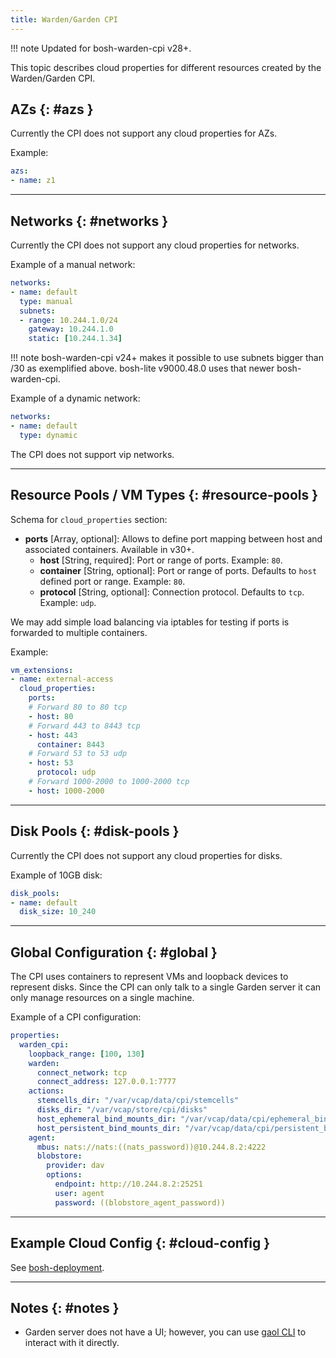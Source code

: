 ```yaml
---
title: Warden/Garden CPI
---
```


!!! note
    Updated for bosh-warden-cpi v28+.

This topic describes cloud properties for different resources created by the Warden/Garden CPI.

## AZs {: #azs }

Currently the CPI does not support any cloud properties for AZs.

Example:

```yaml
azs:
- name: z1
```

---
## Networks {: #networks }

Currently the CPI does not support any cloud properties for networks.

Example of a manual network:

```yaml
networks:
- name: default
  type: manual
  subnets:
  - range: 10.244.1.0/24
    gateway: 10.244.1.0
    static: [10.244.1.34]
```

!!! note
    bosh-warden-cpi v24+ makes it possible to use subnets bigger than /30 as exemplified above. bosh-lite v9000.48.0 uses that newer bosh-warden-cpi.

Example of a dynamic network:

```yaml
networks:
- name: default
  type: dynamic
```

The CPI does not support vip networks.

---
## Resource Pools / VM Types {: #resource-pools }

Schema for `cloud_properties` section:

* **ports** [Array, optional]: Allows to define port mapping between host and associated containers. Available in v30+.
  * **host** [String, required]: Port or range of ports. Example: `80`.
  * **container** [String, optional]: Port or range of ports. Defaults to `host` defined port or range. Example: `80`.
  * **protocol** [String, optional]: Connection protocol. Defaults to `tcp`. Example: `udp`.

We may add simple load balancing via iptables for testing if ports is forwarded to multiple containers.

Example:

```yaml
vm_extensions:
- name: external-access
  cloud_properties:
    ports:
    # Forward 80 to 80 tcp
    - host: 80
    # Forward 443 to 8443 tcp
    - host: 443
      container: 8443
    # Forward 53 to 53 udp
    - host: 53
      protocol: udp
    # Forward 1000-2000 to 1000-2000 tcp
    - host: 1000-2000
```

---
## Disk Pools {: #disk-pools }

Currently the CPI does not support any cloud properties for disks.

Example of 10GB disk:

```yaml
disk_pools:
- name: default
  disk_size: 10_240
```

---
## Global Configuration {: #global }

The CPI uses containers to represent VMs and loopback devices to represent disks. Since the CPI can only talk to a single Garden server it can only manage resources on a single machine.

Example of a CPI configuration:

```yaml
properties:
  warden_cpi:
    loopback_range: [100, 130]
    warden:
      connect_network: tcp
      connect_address: 127.0.0.1:7777
    actions:
      stemcells_dir: "/var/vcap/data/cpi/stemcells"
      disks_dir: "/var/vcap/store/cpi/disks"
      host_ephemeral_bind_mounts_dir: "/var/vcap/data/cpi/ephemeral_bind_mounts_dir"
      host_persistent_bind_mounts_dir: "/var/vcap/data/cpi/persistent_bind_mounts_dir"
    agent:
      mbus: nats://nats:((nats_password))@10.244.8.2:4222
      blobstore:
        provider: dav
        options:
          endpoint: http://10.244.8.2:25251
          user: agent
          password: ((blobstore_agent_password))
```

---
## Example Cloud Config {: #cloud-config }

See [bosh-deployment](https://github.com/cloudfoundry/bosh-deployment/blob/master/warden/cloud-config.yml).

---
## Notes {: #notes }

* Garden server does not have a UI; however, you can use [gaol CLI](https://github.com/xoebus/gaol) to interact with it directly.
